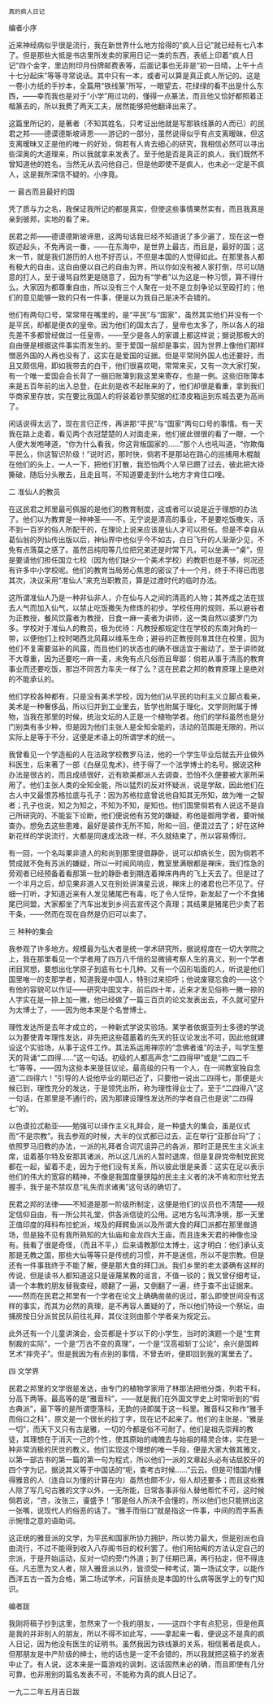     真的疯人日记 

   编者小序

   近来神经病似乎很是流行，我在新世界什么地方拾得的“疯人日记”就已经有七八本了。但是那些大抵是书店里所发卖的家用日记一类的东西，表纸上印着“疯人日记”四个金字，里边附印月份牌邮费表等，后面记事也无非是“初一日晴，上午十点十七分起床”等等寻常说话。其中只有一本，或者可以算是真正疯人所记的。这是一卷小方纸的手抄本，全篇用“铁线篆”所写，一眼望去，花绿绿的看不出是什么东西，——幸而我也是对于“小学”用过功的，懂得一点篆法，而且他又恰好都照着正楷篆去的，所以我费了两天工夫，居然能够把他翻译出来了。

   这篇里所记的，是著者（不知其姓名，只考证出他就是写那铁线篆的人而已）的民君之邦——德谟德斯坡谛恩——游记的一部分，虽然说得似乎有点支离暧昧，但这支离暧昧又正是他的唯一的好处，倘若有人肯去细心的研究，我相信必然可以寻出些深奥的大道理来，所以我就拿来发表了。至于他是否是真正的疯人，我们既然不曾知道他的姓名，当然无从去问他自己，但是他即使不是疯人，也未必一定是不疯人，这是我所深信不疑的。小序竟。

   一 最古而且最好的国

   凭了质与力之名，我保证我所记的都是真实，但使这些事情果然实有，而且我真是亲到彼邦，实地的看了来。

   民君之邦——德谟德斯坡谛恩，这两句话我已经不知道说了多少遍了，现在这一卷叙述起头，不免再说一番，——在东海中，是世界上最古，而且是，最好的国；这末一节，就是我们游历的人也不好否认，不但是本国的人觉得如此。在那里各人都有极大的自由，这自由便以自己的自由为界，所以你如没有被人家打倒，尽可以随意的打人，至于谩骂自然更是随意了，因为有“学者”以为这是一种习惯，算不得什么。大家因为都尊重自由，所以没有三个人聚在一处不是立刻争论以至殴打的；他们的意见能够一致的只有一件事，便是以为我自己是决不会错的。

   他们有两句口号，常常带在嘴里的，是“平民”与“国家”，虽然其实他们并没有一个是平民，却都是便衣的皇帝。因为他们的国太古了，皇帝也太多了，所以各人的祖先差不多都曾经做过一任皇帝，——至少是各人的家谱上都这样说；据说那极大的自由便是根据这件事实而发生的。至于爱国一层却是事实，因为世界上像他们那样憎恶外国的人再也没有了，这实在是爱国的证据。但是平常同外国人也还要好，而且又颇信用，即如我带去的白干，他们很喜欢喝，常常来买，又有一次大家打架，有一个唯一爱国会会长背了一捆旧账簿到我这里来寄存，也是一例。这些旧账簿本来是五百年前的出入总登，在此刻是收不起账来的了，他们却很是看重，拿到我们华商家里存放，实在要比我国人的将装着钞票契据的红漆皮箱运到东城去更为高尚了。

   闲话说得太远了，现在言归正传，再讲那“平民”与“国家”两句口号的事情。有一天我在路上走着，看见两个衣冠楚楚的人对面走来，他们彼此很很的看了一眼，一个人便大发咆哮道，“你为什么看我，你这背叛国家的……”那个人也吼叫道，“你欺侮平民么，你这智识阶级！”说时迟，那时快，倘若不是那站在路心的巡捕用木棍敲在他们的头上，一人一下，把他们打散，我恐怕两个人早已躜了过去，彼此把大褂撕破，随后分头散去，且走且骂，不知道要走到什么地方才肯住口哩。

   二 准仙人的教员

   在这民君之邦里最可佩服的是他们的教育制度，这或者可以说是近于理想的办法了。他们以为教育是一种神圣——不，无宁说是清高的事业，不是要吃饭撒矢，活不到一百岁的俗人所配干的，在理论上说来应该是仙人才可以担任。但是不幸自从葛仙翁的列仙传出版以后，神仙界中也似乎今不如古，白日飞升的人渐渐少见，不免有点落莫之感了。虽然吕纯阳等几位把兄弟还是时常下凡，可以坐满一“桌”，但是要请他们担任国立七校（因为他们缺少一个美术学校）的教职也是不够，何况还有许多中小学校呢。他们的教育当局劳心焦思的密议了十一个月，终于不得已而思其次，决议采用“准仙人”来充当职教员，算是过渡时代的临时办法。

   这所谓准仙人乃是一种非仙非人，介在仙与人之间的清高的人物；其养成之法在拔去人气而加入仙气，以禁止吃饭撒矢为修炼的初步。学校任用的规则，系以避谷者为正教授，餐风饮露者为教授，日食一麻一麦者为讲师，这一类自然以婆罗门为多。学校对于准仙人的教员，极为优待：凡教授都规定住在学校的东南对角的一带，以便他们上校时喝西北风藉以维系生命；避谷的正教授则准其住在校里，因为他们不复需要滋补的风露，而且他们的状态也的确不很适宜于搬动了。至于讲师就不大尊重，因为还要吃一麻一麦，未免有点凡俗而且卑鄙：倘若从事于清高的教育事业而还要吃饭，那岂不同苦力车夫一样了么？这在民君之邦的教育原理上是绝对的不能承认的。

   他们学校各种都有，只是没有美术学校，因为他们从平民的功利主义立脚点看来，美术是一种奢侈品，所以归并到工业里去，哲学也附属于理化，文学则附属于博物，当我在那里的时候，统治文坛的人正是一个植物学者。他们的学科虽然也是分门别类有多少种，但是因为他们主张人是全知全能的，活动的范围是无限的，所以实际上是等于不分，这便是术语上的所谓学术的统一。

   我曾看见一个学造船的人在法政学校教罗马法，他的一个学生毕业后就去开业做外科医生，后来著了一部《白昼见鬼术》，终于得了一个法学博士的名号。据说这种办法是很古的，而且成绩很好，近有欧美都派人去调查，恐怕不久便要被大家所采用了。他们主张人类的全知全能，所以猛烈的反对怀疑派，说是学敌，因此他们在古人中又最恨苏格拉底与孔子：因为苏格拉底曾说他自知其无所知，故为唯一之智者；孔子也说，知之为知之，不知为不知，是知也。他们国里倘若有人说这不是自己所研究的，不能妄下论断，他们便说他有苏党的嫌疑，称他是御用学者，要听候查办。想免去这些患难，最好是装作无所不知，附和一回，便混过去了；好在这种新花样的学说流行，大都是同速成法政一样，不久就结束了，所以容易傅衍。

   有一回，一个名叫果非道人的和尚到那里提倡静卧，说可以却病长生，因为倘若不赞成就不免有苏派的嫌疑，所以一时闻风响应，教室里满眼都是禅床，我们性急的旁观者已经预备着看那第一批的静卧者到期连着禅床冉冉的飞上天去了。但是过了一个半月之后，却见果非道人又在别处讲演星云说，禅床上的诸君也已不见了。仔细一打听，才知道近来有人发见猪尾巴有毒，吃了令人怔忡，新发起了一个不食猪尾巴同盟，大家都坐了汽车出发到乡间去宣传这个真理；其结果是猪尾巴少卖了若干条，——然而在现在自然是仍旧可以卖了。

   三 种种的集会

   我参观了许多地方。规模最为弘大者是统一学术研究所，据说程度在一切大学院之上，我在那里看见一个学者用了四万八千倍的显微镜考察人生的真义，别一个学者闭目冥想，要想出化学原子到底有七十几种。又有一个囚形垢面的人，听说是他们国里唯一的支那学者，知道我是中国人，特别过来招呼；他说废寝忘食的——这个有他的容貌可以作证——研究中国文字，前后四十年，近来才发见俗称一撇一捺的人字实在是一捺上加一撇，他已经做了一篇三百页的论文发表出去，不久就可望升为太博士了，——因为他本来是个名誉博士。

   理性发达所是去年才成立的，一种新式学说实验场。某学者依据亚列士多德的学说以为要使青年理性发达，非先把这些蕴蓄着的先天的狂议论发出不可，因此他就建设这个实验场，从事于这件工作。其法系运用禅宗的“念佛者谁”的法子，叫学生整天的背诵“二四得……”这一句话。初级的人都高声念“二四得甲”或是“二四二千七”等等，——因为这些本来是狂议论。最高级的只有一个人，在一间教室独自念道“二四得六！”引导的人说他毕业的期已近了，只要他一说出二四得七，那便是火候已到，理性充分的发达，于是领凭出所，称为理性得业士了。至于“二四得八”这一句话，在那里是不通行的，因为那建设理性发达所的学者自己也是说“二四得七”的。

   以色谟拉忒勒亚——勉强可以译作主义礼拜会，是一种盛大的集会，虽是仪式而“不是宗教”。我去参观的时候，大半的仪式都已过去，正在举行“亚那台玛”了；依照罗马旧教的办法，一派的礼拜者合词咒诅异己的各派，那时正是民生主义派主席，诅着基尔特及安那其诸派，所以这几派的人暂时退席，但是复辟党帝制党民党都在一起，留着不走，因为于他们没有关系，所以彼此很是亲善：这实在足以表示他们的伟大的宽容的精神，不像是我国度量狭隘的民主主义者的决不肯和宗社党去握手，我于是不禁叹息“礼失而求诸夷”这句话的确切了。

   民君之邦的法律——不知道是那一阶级所制定，这便是他们的议员也不清楚——规定信仰自由，有一所公共礼堂，供各派信徒的公用。这地方名叫清净境，那一天里正值印度的拜科布拉蛇派，埃及的拜鳄鱼派以及所谓大食的拜囗派都在那里做道场，但是独不见有我所熟知的大仙庙和金龙四大王庙，而且连朱天君的神像也没有。我看了很是奇怪，（而且不平，）后来请教那位太博士，这才明白：他们承认支那是无教之国，那些大仙等等只是传统的习惯，并不是迷信，所以不是宗教。但是还有一件事我终于不能了解，便是那大食的拜囗派。我们乡里的老太婆确有这样的传说，但是读书人都知道这只是诬蔑某教的谣言，不值一驳的；我又曾仔细考证，请一个本教的朋友替我查经，顺翻了一遍，又倒翻了一遍，终于查不出证据来。——然而在民君之邦里有一个学者在论文上确确凿凿的说过，那么即使世间没有这样的事实，而其为必然的真理，是不再容人置疑的了，所以他们特设一个祭坛，由捕房按日分派贫民队前往礼拜，其仪注则由那个学者亲为规定云。

   此外还有一个儿童讲演会，会员都是十岁以下的小学生，当时的演题一个是“生育制裁的实际”，一个是“万古不变的真理”，一个是“汉高祖斩丁公论”，余兴是国粹艺术“摔壳子”。但是我因为有点别的事情，不曾去听，便即回到我的寓里去了。

   四 文学界

   民君之邦里的文学很是发达，由专门的植物学家用了林那法把他分类，列若干科，分高下两等。最高等的是“雅音科”，——就是我们在外国文学史上时常听到的“假古典派”，最下等的是所谓堕落科，无韵的诗即属于这一科里。雅音科又称作“雅手而俗口之科”，原文是一个很长的拉丁字，现在记不起来了。他们的主张是，“雅是一切”，而天下又只有古是雅，一切的今都是俗不可耐了。他们是祖先崇拜的教徒，其理想在于消灭一己的个性，使其原始的魂魄去与始祖的精灵合体，实在是一种非常消极的厌世的教义。他们实现这个理想的唯一手段，便是大家大做其雅文，以第一部古书的第一篇的第一句为程式，所以他们一派的文章起头必有诘屈胶牙的四个字为记，据说其义等于中国话的“呃，查考古时候……”云云。但是可惜国内懂得雅音的人（连自以为懂的计算在内）虽然也颇不少，俗人却还要多；而且这些雅人除了写几句古雅的文字以外，一无所能，日常各事非俗人替他帮忙不可，这时候倘若说，“咨，汝张三，餈盛予！”那是俗人所决不会懂的，所以他们也只能拼出这一张嘴，说现代人的俗恶的话了。“雅手而俗口”就是指这一件事，中间的而字系表示惋惜之意的语助词。

   这正统的雅音派的文学，为平民和国家所协力拥护，所以势力最大，但是别派也自由流行，不过不能得到收入八存阁书目的权利罢了。他们用拈阄的方法认定自己的宗派，于是开始运动，反对一切的旁门外道；到了任期已满，再行拈定，但不得连任。凡志愿为文人者，除入雅音派以外，皆须受一种考试，第一场试文字，以能作西洋五古一首为合格，第二场试学术，问盲肠炎是本国的什么病等医学上的专门知识。

   编者跋

   我刚将稿子抄到这里，忽然来了一个我的朋友，——这四个字有点犯忌，但是他真是我的并非别人的朋友，所以不得不如此写，——拿起来一看，便说这不是真的疯人日记，因为他没有医生的证明书。虽然我因为铁线篆的关系，相信著者是疯人，但那朋友是中产阶级的绅士，他的话也是一定不会错的，所以我就把这稿子的发表中止了。有人说，这本来是一篇游戏的讽刺，这话固然未必的确，而且即使有几分可靠，也非用别的篇名发表不可，不能称为真的疯人日记了。

   一九二二年五月吉日跋

